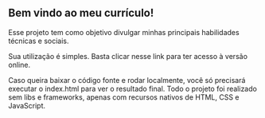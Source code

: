 ## Bem vindo ao meu currículo!

Esse projeto tem como objetivo divulgar minhas principais habilidades técnicas e sociais.

Sua utilização é simples. Basta clicar nesse link para ter acesso à versão online.

Caso queira baixar o código fonte e rodar localmente, você só precisará executar o index.html para ver o resultado final. Todo o projeto foi realizado sem libs e frameworks, apenas com recursos nativos de HTML, CSS e JavaScript.